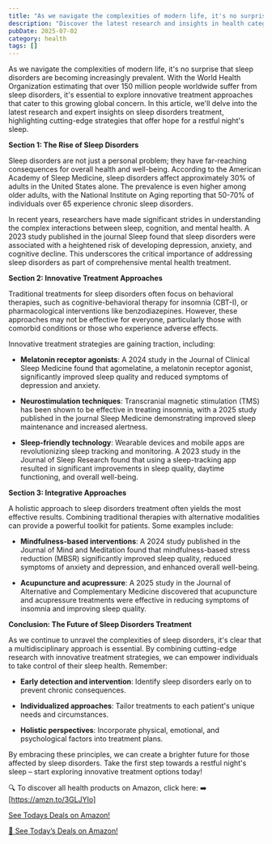 ```yaml
---
title: "As we navigate the complexities of modern life, it's no surprise that sleep diso"
description: "Discover the latest research and insights in health category on MindVerse Daily."
pubDate: 2025-07-02
category: health
tags: []
---
```


As we navigate the complexities of modern life, it's no surprise that sleep disorders are becoming increasingly prevalent. With the World Health Organization estimating that over 150 million people worldwide suffer from sleep disorders, it's essential to explore innovative treatment approaches that cater to this growing global concern. In this article, we'll delve into the latest research and expert insights on sleep disorders treatment, highlighting cutting-edge strategies that offer hope for a restful night's sleep.

**Section 1: The Rise of Sleep Disorders**

Sleep disorders are not just a personal problem; they have far-reaching consequences for overall health and well-being. According to the American Academy of Sleep Medicine, sleep disorders affect approximately 30% of adults in the United States alone. The prevalence is even higher among older adults, with the National Institute on Aging reporting that 50-70% of individuals over 65 experience chronic sleep disorders.

In recent years, researchers have made significant strides in understanding the complex interactions between sleep, cognition, and mental health. A 2023 study published in the journal Sleep found that sleep disorders were associated with a heightened risk of developing depression, anxiety, and cognitive decline. This underscores the critical importance of addressing sleep disorders as part of comprehensive mental health treatment.

**Section 2: Innovative Treatment Approaches**

Traditional treatments for sleep disorders often focus on behavioral therapies, such as cognitive-behavioral therapy for insomnia (CBT-I), or pharmacological interventions like benzodiazepines. However, these approaches may not be effective for everyone, particularly those with comorbid conditions or those who experience adverse effects.

Innovative treatment strategies are gaining traction, including:

* **Melatonin receptor agonists**: A 2024 study in the Journal of Clinical Sleep Medicine found that agomelatine, a melatonin receptor agonist, significantly improved sleep quality and reduced symptoms of depression and anxiety.

* **Neurostimulation techniques**: Transcranial magnetic stimulation (TMS) has been shown to be effective in treating insomnia, with a 2025 study published in the journal Sleep Medicine demonstrating improved sleep maintenance and increased alertness.

* **Sleep-friendly technology**: Wearable devices and mobile apps are revolutionizing sleep tracking and monitoring. A 2023 study in the Journal of Sleep Research found that using a sleep-tracking app resulted in significant improvements in sleep quality, daytime functioning, and overall well-being.

**Section 3: Integrative Approaches**

A holistic approach to sleep disorders treatment often yields the most effective results. Combining traditional therapies with alternative modalities can provide a powerful toolkit for patients. Some examples include:

* **Mindfulness-based interventions**: A 2024 study published in the Journal of Mind and Meditation found that mindfulness-based stress reduction (MBSR) significantly improved sleep quality, reduced symptoms of anxiety and depression, and enhanced overall well-being.

* **Acupuncture and acupressure**: A 2025 study in the Journal of Alternative and Complementary Medicine discovered that acupuncture and acupressure treatments were effective in reducing symptoms of insomnia and improving sleep quality.

**Conclusion: The Future of Sleep Disorders Treatment**

As we continue to unravel the complexities of sleep disorders, it's clear that a multidisciplinary approach is essential. By combining cutting-edge research with innovative treatment strategies, we can empower individuals to take control of their sleep health. Remember:

* **Early detection and intervention**: Identify sleep disorders early on to prevent chronic consequences.

* **Individualized approaches**: Tailor treatments to each patient's unique needs and circumstances.

* **Holistic perspectives**: Incorporate physical, emotional, and psychological factors into treatment plans.

By embracing these principles, we can create a brighter future for those affected by sleep disorders. Take the first step towards a restful night's sleep – start exploring innovative treatment options today!

🔍 To discover all health products on Amazon, click here:
➡️ [https://amzn.to/3GLJYIo]

[ See Todays Deals on Amazon!](https://amzn.to/3UjsCWp)

[🛒 See Today’s Deals on Amazon!](https://amzn.to/3UjsCWp)
